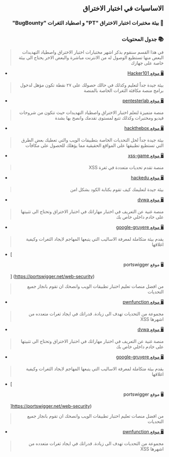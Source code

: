 <h2 dir='rtl' align='right'>الاساسيات في اختبار الاختراق  </h2>

<h3 dir='rtl' align='right'> 🧪 بيئة مختبرات اختبار الاختراق "PT" و اصطياد الثغرات "BugBounty"</h3>

## <h3 dir='rtl' align='right'>📚 جدول المحتويات  </h3>
>  <p dir='rtl' align='right'> في هذا القسم سنقوم بذكر اشهر مختبارات اختبار الاختراق واصطياد التهديدات البعض منها تستطيع الوصول له من الانترنت مباشرة والبعض الاخر يحتاج الى بيئة خاصة على جهازك

- [<p dir='rtl' align='right'>🖥 موقع Hacker101 </p>](https://www.hacker101.com/)
>  <p dir='rtl' align='right'> بيئة جيدة جداً لتعليم وكذلك في حالك حصولك على ٢٧ نقطة تكون مؤهل لدخول برامج منصة مكافئة الثغرات الخاصة بالمنصة
- [<p dir='rtl' align='right'>🖥 موقع pentesterlab </p>](https://pentesterlab.com/)
>  <p dir='rtl' align='right'> منصة متميزة لتعلم اختبار الاختراق واصطياد التهديدات حيث تتكون من شروحات فيديو ومختبرات وكذلك تتبع لمستوى تقدمك وانصح بها بشدة
- [<p dir='rtl' align='right'>🖥 موقع hackthebox </p>](https://www.hackthebox.eu/)
>  <p dir='rtl' align='right'> بيئة جيدة جداً لحل التحديات الخاصة بتطبيقات الويب والتي تعطيك بعض الطرق التي تستطيع تطبيقها على المواقع الحقيقية مما يؤهلك للحصول على مكافآت
- [<p dir='rtl' align='right'>🖥 موقع xss-game </p>](https://xss-game.appspot.com/)
>  <p dir='rtl' align='right'> منصة تقدم تحديات متعددة في ثغرة XSS
- [<p dir='rtl' align='right'>🖥 موقع hackedu </p>](https://www.hackedu.com)
>  <p dir='rtl' align='right'>  بيئة جيدة لتعليمك كيف تقوم بكتابة الكود بشكل امن
- [<p dir='rtl' align='right'>🖥 موقع dvwa </p>](http://www.dvwa.co.uk)
>  <p dir='rtl' align='right'> منصة غنية عن التعريف في اختبار مهاراتك في اختبار الاختراق وتحتاج الى تثبيتها على خادم داخلي خاص بك
- [<p dir='rtl' align='right'>🖥 موقع google-gruyere </p>](https://google-gruyere.appspot.com)
>  <p dir='rtl' align='right'> يقدم بيئة متكاملة لمعرفة الاساليب التي يتبعها المهاجم لايجاد الثغرات وكيفية اغلاقها
- [<p dir='rtl' align='right'>🖥 موقع portswigger </p>] (https://portswigger.net/web-security)
>  <p dir='rtl' align='right'>  من افضل منصات تعليم اختبار تطبيقات الويب وانصحك ان تقوم بانجاز جميع التحديات
- [<p dir='rtl' align='right'>🖥 موقع pwnfunction </p>](https://xss.pwnfunction.com)
>  <p dir='rtl' align='right'> مجموعة من التحديات تهدف الى زيادة. قدراتك في ايجاد ثغرات متعدده من اشهرها XSS
- [<p dir='rtl' align='right'>🖥 موقع dvwa </p>](http://www.dvwa.co.uk)
>  <p dir='rtl' align='right'> منصة غنية عن التعريف في اختبار مهاراتك في اختبار الاختراق وتحتاج الى تثبيتها على خادم داخلي خاص بك
- [<p dir='rtl' align='right'>🖥 موقع google-gruyere </p>](https://google-gruyere.appspot.com)
>  <p dir='rtl' align='right'> يقدم بيئة متكاملة لمعرفة الاساليب التي يتبعها المهاجم لايجاد الثغرات وكيفية اغلاقها
- [<p dir='rtl' align='right'>🖥 موقع portswigger </p>]https://portswigger.net/web-security)
>  <p dir='rtl' align='right'>  من افضل منصات تعليم اختبار تطبيقات الويب وانصحك ان تقوم بانجاز جميع التحديات
- [<p dir='rtl' align='right'>🖥 موقع pwnfunction </p>](https://xss.pwnfunction.com)
>  <p dir='rtl' align='right'> مجموعة من التحديات تهدف الى زيادة. قدراتك في ايجاد ثغرات متعدده من اشهرها XSS
